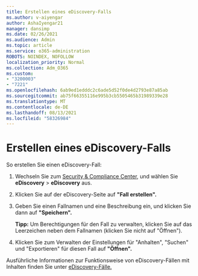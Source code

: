 ```yaml
---
title: Erstellen eines eDiscovery-Falls
ms.author: v-aiyengar
author: AshaIyengar21
manager: dansimp
ms.date: 02/26/2021
ms.audience: Admin
ms.topic: article
ms.service: o365-administration
ROBOTS: NOINDEX, NOFOLLOW
localization_priority: Normal
ms.collection: Adm_O365
ms.custom:
- "3200003"
- "7221"
ms.openlocfilehash: 6ab9ed1edddc2c6ade5d52f0de4d2793e87a85ab
ms.sourcegitcommit: ab75f66355116e995b3cb5505465b31989339e28
ms.translationtype: MT
ms.contentlocale: de-DE
ms.lasthandoff: 08/13/2021
ms.locfileid: "58326984"
---
```

# <a name="create-an-ediscovery-case"></a>Erstellen eines eDiscovery-Falls

So erstellen Sie einen eDiscovery-Fall:

1. Wechseln Sie zum [Security & Compliance Center,](https://go.microsoft.com/fwlink/p/?linkid=2077143) und wählen Sie **eDiscovery**  >  **eDiscovery** aus.
1. Klicken Sie auf der eDiscovery-Seite auf **"Fall erstellen".**
1. Geben Sie einen Fallnamen und eine Beschreibung ein, und klicken Sie dann auf **"Speichern".**
    
    **Tipp:** Um Berechtigungen für den Fall zu verwalten, klicken Sie auf das Leerzeichen neben dem Fallnamen (klicken Sie nicht auf "Öffnen").
1. Klicken Sie zum Verwalten der Einstellungen für "Anhalten", "Suchen" und "Exportieren" für diesen Fall auf **"Öffnen".**

Ausführliche Informationen zur Funktionsweise von eDiscovery-Fällen mit Inhalten finden Sie unter [eDiscovery-Fälle.](https://go.microsoft.com/fwlink/?linkid=2101589)
